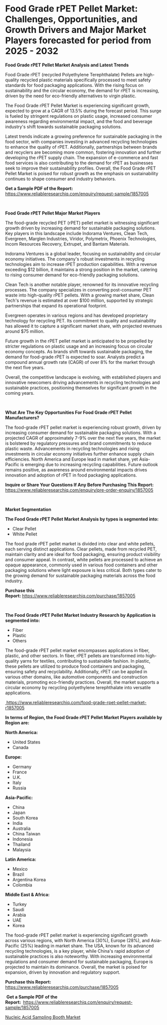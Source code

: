 <p><h1>Food Grade rPET Pellet Market: Challenges, Opportunities, and Growth Drivers and Major Market Players forecasted for period from 2025 - 2032</h1></p><p><strong>Food Grade rPET Pellet Market Analysis and Latest Trends</strong></p>
<p><p>Food Grade rPET (recycled Polyethylene Terephthalate) Pellets are high-quality recycled plastic materials specifically processed to meet safety standards for food packaging applications. With the rising focus on sustainability and the circular economy, the demand for rPET is increasing, driven by the need for eco-friendly alternatives to virgin plastic. </p><p>The Food Grade rPET Pellet Market is experiencing significant growth, expected to grow at a CAGR of 13.5% during the forecast period. This surge is fueled by stringent regulations on plastic usage, increased consumer awareness regarding environmental impact, and the food and beverage industry's shift towards sustainable packaging solutions. </p><p>Latest trends indicate a growing preference for sustainable packaging in the food sector, with companies investing in advanced recycling technologies to enhance the quality of rPET. Additionally, partnerships between brands and recyclers are becoming more common, fostering innovation and further developing the rPET supply chain. The expansion of e-commerce and fast food services is also contributing to the demand for rPET as businesses seek to improve their sustainability profiles. Overall, the Food Grade rPET Pellet Market is poised for robust growth as the emphasis on sustainability continues to shape consumer and industry behaviors.</p></p>
<p><strong>Get a Sample PDF of the Report:&nbsp;</strong> <a href="https://www.reliableresearchiq.com/enquiry/request-sample/1857005?utm_campaign=2282&utm_medium=2&utm_source=Github&utm_content=ia&utm_term=27032025&utm_id=food-grade-rpet-pellet">https://www.reliableresearchiq.com/enquiry/request-sample/1857005</a></p>
<p>&nbsp;</p>
<p><strong>Food Grade rPET Pellet Major Market Players</strong></p>
<p><p>The food-grade recycled PET (rPET) pellet market is witnessing significant growth driven by increasing demand for sustainable packaging solutions. Key players in this landscape include Indorama Ventures, Clean Tech, Evergreen, Marglen Industries, Viridor, Polymetrix, Phoenix Technologies, Incom Resources Recovery, Extrupet, and Bantam Materials.</p><p>Indorama Ventures is a global leader, focusing on sustainability and circular economy initiatives. The company's robust investments in recycling technologies aim to increase rPET production capabilities. With a revenue exceeding $12 billion, it maintains a strong position in the market, catering to rising consumer demand for eco-friendly packaging solutions.</p><p>Clean Tech is another notable player, renowned for its innovative recycling processes. The company specializes in converting post-consumer PET waste into high-quality rPET pellets. With a growing market share, Clean Tech's revenue is estimated at over $100 million, supported by strategic partnerships that expand its operational footprint.</p><p>Evergreen operates in various regions and has developed proprietary technology for recycling PET. Its commitment to quality and sustainability has allowed it to capture a significant market share, with projected revenues around $75 million.</p><p>Future growth in the rPET pellet market is anticipated to be propelled by stricter regulations on plastic usage and an increasing focus on circular economy concepts. As brands shift towards sustainable packaging, the demand for food-grade rPET is expected to soar. Analysts predict a compound annual growth rate (CAGR) of over 8% for the market through the next five years.</p><p>Overall, the competitive landscape is evolving, with established players and innovative newcomers driving advancements in recycling technologies and sustainable practices, positioning themselves for significant growth in the coming years.</p></p>
<p>&nbsp;</p>
<p><strong>What Are The Key Opportunities For Food Grade rPET Pellet Manufacturers?</strong></p>
<p><p>The food-grade rPET pellet market is experiencing robust growth, driven by increasing consumer demand for sustainable packaging solutions. With a projected CAGR of approximately 7-9% over the next five years, the market is bolstered by regulatory pressures and brand commitments to reduce plastic waste. Advancements in recycling technologies and rising investments in circular economy initiatives further enhance supply chain efficiencies. North America and Europe lead in market share, yet Asia-Pacific is emerging due to increasing recycling capabilities. Future outlook remains positive, as awareness around environmental impacts drives innovation and adoption of rPET in food packaging applications.</p></p>
<p><strong>Inquire or Share Your Questions If Any Before Purchasing This Report:</strong> <a href="https://www.reliableresearchiq.com/enquiry/pre-order-enquiry/1857005?utm_campaign=2282&utm_medium=2&utm_source=Github&utm_content=ia&utm_term=27032025&utm_id=food-grade-rpet-pellet">https://www.reliableresearchiq.com/enquiry/pre-order-enquiry/1857005</a></p>
<p>&nbsp;</p>
<p><strong>Market Segmentation</strong></p>
<p><strong>The Food Grade rPET Pellet Market Analysis by types is segmented into:</strong></p>
<p><ul><li>Clear Pellet</li><li>White Pellet</li></ul></p>
<p><p>The food grade rPET pellet market is divided into clear and white pellets, each serving distinct applications. Clear pellets, made from recycled PET, maintain clarity and are ideal for food packaging, ensuring product visibility and consumer appeal. In contrast, white pellets are processed to achieve an opaque appearance, commonly used in various food containers and other packaging solutions where light exposure is less critical. Both types cater to the growing demand for sustainable packaging materials across the food industry.</p></p>
<p><strong>Purchase this Report:&nbsp;</strong><a href="https://www.reliableresearchiq.com/purchase/1857005?utm_campaign=2282&utm_medium=2&utm_source=Github&utm_content=ia&utm_term=27032025&utm_id=food-grade-rpet-pellet">https://www.reliableresearchiq.com/purchase/1857005</a></p>
<p>&nbsp;</p>
<p><strong>The Food Grade rPET Pellet Market Industry Research by Application is segmented into:</strong></p>
<p><ul><li>Fiber</li><li>Plastic</li><li>Others</li></ul></p>
<p><p>The food-grade rPET pellet market encompasses applications in fiber, plastic, and other sectors. In fiber, rPET pellets are transformed into high-quality yarns for textiles, contributing to sustainable fashion. In plastic, these pellets are utilized to produce food containers and packaging, ensuring safety and recyclability. Additionally, rPET can be applied in various other domains, like automotive components and construction materials, promoting eco-friendly practices. Overall, the market supports a circular economy by recycling polyethylene terephthalate into versatile applications.</p></p>
<p><a href="https://www.reliableresearchiq.com/food-grade-rpet-pellet-market-r1857005?utm_campaign=2282&utm_medium=2&utm_source=Github&utm_content=ia&utm_term=27032025&utm_id=food-grade-rpet-pellet">&nbsp;https://www.reliableresearchiq.com/food-grade-rpet-pellet-market-r1857005</a></p>
<p><strong>In terms of Region, the Food Grade rPET Pellet Market Players available by Region are:</strong></p>
<p>
    <p> <strong> North America: </strong>
        <ul>
            <li>United States</li>
            <li>Canada</li>
        </ul>
        </p> 
    <p> <strong> Europe: </strong>
        <ul>
            <li>Germany</li>
            <li>France</li>
            <li>U.K.</li>
            <li>Italy</li>
            <li>Russia</li>
        </ul>
        </p> 
    <p> <strong> Asia-Pacific: </strong>
        <ul>
            <li>China</li>
            <li>Japan</li>
            <li>South Korea</li>
            <li>India</li>
            <li>Australia</li>
            <li>China Taiwan</li>
            <li>Indonesia</li>
            <li>Thailand</li>
            <li>Malaysia</li>
        </ul>
        </p> 
    <p> <strong> Latin America: </strong>
        <ul>
            <li>Mexico</li>
            <li>Brazil</li>
            <li>Argentina Korea</li>
            <li>Colombia</li>
        </ul>
        </p> 
    <p> <strong> Middle East & Africa: </strong>
        <ul>
            <li>Turkey</li>
            <li>Saudi</li>
            <li>Arabia</li>
            <li>UAE</li>
            <li>Korea</li>
        </ul>
    </p>
    </p>
<p><p>The food-grade rPET pellet market is experiencing significant growth across various regions, with North America (30%), Europe (28%), and Asia-Pacific (25%) leading in market share. The USA, known for its advanced recycling technologies, is a key player, while China's rapid adoption of sustainable practices is also noteworthy. With increasing environmental regulations and consumer demand for sustainable packaging, Europe is projected to maintain its dominance. Overall, the market is poised for expansion, driven by innovation and regulatory support.</p></p>
<p><strong>Purchase this Report: </strong><a href="https://www.reliableresearchiq.com/purchase/1857005?utm_campaign=2282&utm_medium=2&utm_source=Github&utm_content=ia&utm_term=27032025&utm_id=food-grade-rpet-pellet">https://www.reliableresearchiq.com/purchase/1857005</a></p>
<p>&nbsp;<strong>Get a Sample PDF of the Report:&nbsp;&nbsp;</strong><a href="https://www.reliableresearchiq.com/enquiry/request-sample/1857005?utm_campaign=2282&utm_medium=2&utm_source=Github&utm_content=ia&utm_term=27032025&utm_id=food-grade-rpet-pellet">https://www.reliableresearchiq.com/enquiry/request-sample/1857005</a></p>
<p><strong></strong></p>
<p><p><a href="https://github.com/NargisHussain432/Market-Research-Report-List-2/blob/main/nucleic-acid-sampling-booth-market.md?utm_campaign=2282&utm_medium=2&utm_source=Github&utm_content=ia&utm_term=27032025&utm_id=food-grade-rpet-pellet">Nucleic Acid Sampling Booth Market</a></p></p>